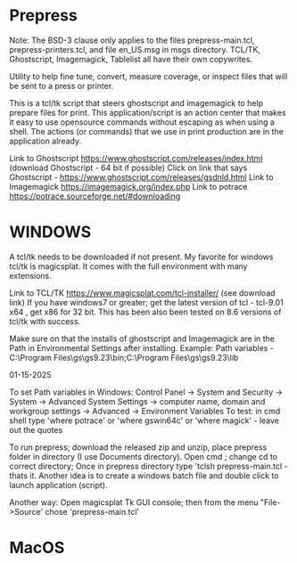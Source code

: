 # Prepress
Note: The BSD-3 clause only applies to the files prepress-main.tcl, prepress-printers.tcl, and file en_US.msg in msgs directory. TCL/TK, Ghostscript, Imagemagick, Tablelist all have their own copywrites.

Utility to help fine tune, convert, measure coverage, or inspect files that will be sent to a press or printer.

This is a tcl/tk script that steers ghostscript and imagemagick to help prepare files for print.
This application/script is an action center that makes it easy to use opensource commands without escaping as when using a shell.
The actions (or commands) that we use in print production are in the application already.

Link to Ghostscript https://www.ghostscript.com/releases/index.html  (download Ghostscript - 64 bit if possible)
	Click on link that says Ghostscript - https://www.ghostscript.com/releases/gsdnld.html
Link to Imagemagick https://imagemagick.org/index.php
Link to potrace https://potrace.sourceforge.net/#downloading

# WINDOWS
A tcl/tk needs to be downloaded if not present. My favorite for windows tcl/tk is magicsplat.
It comes with the full environment with many extensions.

Link to TCL/TK https://www.magicsplat.com/tcl-installer/  (see download link)
If you have windows7 or greater; get the latest version of tcl - tcl-9.01 x64 , get x86 for 32 bit.
This has been also been tested on 8.6 versions of tcl/tk with success.

Make sure on that the installs of ghostscript and Imagemagick are in the Path in Environmental Settings after installing.
Example:
Path variables -  C:\Program Files\gs\gs9.23\bin;C:\Program Files\gs\gs9.23\lib

01-15-2025  

To set Path variables in Windows:
Control Panel → System and Security → System → Advanced System Settings → computer name, domain and workgroup settings → Advanced → Environment Variables
To test: in cmd shell type 'where potrace' or 'where gswin64c' or 'where magick' - leave out the quotes

To run prepress; download the released zip and unzip, place prepress folder in directory (I use Documents directory). 
Open cmd ; change cd to correct directory;  Once in prepress directory type 'tclsh prepress-main.tcl - thats it.
Another idea is to create a windows batch file and double click to launch application (script).

Another way: Open magicsplat Tk GUI console; then from the menu "File->Source' chose 'prepress-main.tcl'

# MacOS

